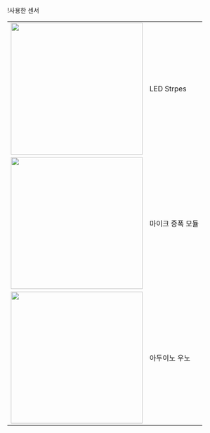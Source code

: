 !사용한 센서

<table>
  <tr>
    <td><img src="https://user-images.githubusercontent.com/41848169/136145954-09442484-12d4-4e42-9575-48c8ddc91925.png" width="300" height="300"/></td>
    <td>LED Strpes</td>
  </tr>
  <tr>
    <td><img src="https://user-images.githubusercontent.com/41848169/136146012-ac581054-5f93-4971-8315-7bcc1920e26d.png" width="300" height="300"/></td>
    <td>마이크 증폭 모듈</td>
  </tr>
  <tr>
    <td><img src="https://user-images.githubusercontent.com/41848169/136146050-f796550c-68c7-4e73-8cfd-f192a414e9af.png" width="300" height="300"/></td>
    <td>아두이노 우노</td>
  </tr>
</table>
